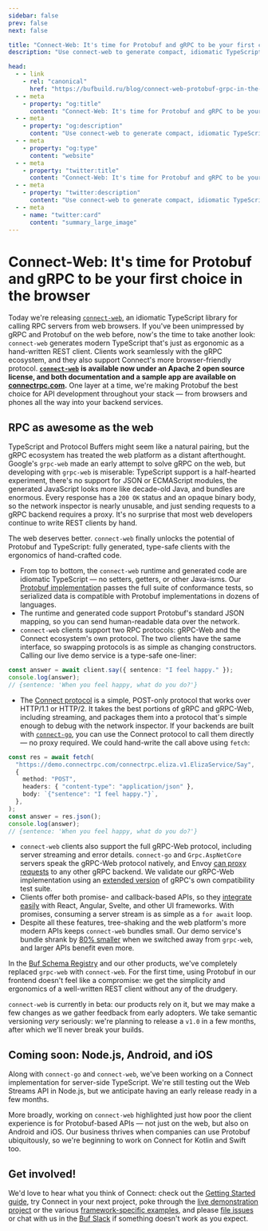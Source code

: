 ```yaml
---
sidebar: false
prev: false
next: false

title: "Connect-Web: It's time for Protobuf and gRPC to be your first choice in the browser"
description: "Use connect-web to generate compact, idiomatic TypeScript clients for your Protobuf APIs."

head:
  - - link
    - rel: "canonical"
      href: "https://bufbuild.ru/blog/connect-web-protobuf-grpc-in-the-browser"
  - - meta
    - property: "og:title"
      content: "Connect-Web: It's time for Protobuf and gRPC to be your first choice in the browser"
  - - meta
    - property: "og:description"
      content: "Use connect-web to generate compact, idiomatic TypeScript clients for your Protobuf APIs."
  - - meta
    - property: "og:type"
      content: "website"
  - - meta
    - property: "twitter:title"
      content: "Connect-Web: It's time for Protobuf and gRPC to be your first choice in the browser"
  - - meta
    - property: "twitter:description"
      content: "Use connect-web to generate compact, idiomatic TypeScript clients for your Protobuf APIs."
  - - meta
    - name: "twitter:card"
      content: "summary_large_image"
---
```


# Connect-Web: It's time for Protobuf and gRPC to be your first choice in the browser

Today we're releasing [`connect-web`](https://github.com/connectrpc/connect-es), an idiomatic TypeScript library for calling RPC servers from web browsers. If you've been unimpressed by gRPC and Protobuf on the web before, now's the time to take another look: `connect-web` generates modern TypeScript that's just as ergonomic as a hand-written REST client. Clients work seamlessly with the gRPC ecosystem, and they also support Connect's more browser-friendly protocol. [**`connect-web`**](https://github.com/connectrpc/connect-es) **is available now under an Apache 2 open source license, and both documentation and a sample app are available on** [**connectrpc.com**](https://connectrpc.com/)**.** One layer at a time, we're making Protobuf the best choice for API development throughout your stack — from browsers and phones all the way into your backend services.

## RPC as awesome as the web

TypeScript and Protocol Buffers might seem like a natural pairing, but the gRPC ecosystem has treated the web platform as a distant afterthought. Google's `grpc-web` made an early attempt to solve gRPC on the web, but developing with `grpc-web` is miserable: TypeScript support is a half-hearted experiment, there's no support for JSON or ECMAScript modules, the generated JavaScript looks more like decade-old Java, and bundles are enormous. Every response has a `200 OK` status and an opaque binary body, so the network inspector is nearly unusable, and just sending requests to a gRPC backend requires a proxy. It's no surprise that most web developers continue to write REST clients by hand.

The web deserves better. `connect-web` finally unlocks the potential of Protobuf and TypeScript: fully generated, type-safe clients with the ergonomics of hand-crafted code.

- From top to bottom, the `connect-web` runtime and generated code are idiomatic TypeScript — no setters, getters, or other Java-isms. Our [Protobuf implementation](https://github.com/bufbuild/protobuf-es) passes the full suite of conformance tests, so serialized data is compatible with Protobuf implementations in dozens of languages.
- The runtime and generated code support Protobuf's standard JSON mapping, so you can send human-readable data over the network.
- `connect-web` clients support two RPC protocols: gRPC-Web and the Connect ecosystem's own protocol. The two clients have the same interface, so swapping protocols is as simple as changing constructors. Calling our live demo service is a type-safe one-liner:

```typescript
const answer = await client.say({ sentence: "I feel happy." });
console.log(answer);
// {sentence: 'When you feel happy, what do you do?'}
```

- The [Connect protocol](https://connectrpc.com/docs/protocol) is a simple, POST-only protocol that works over HTTP/1.1 or HTTP/2. It takes the best portions of gRPC and gRPC-Web, including streaming, and packages them into a protocol that's simple enough to debug with the network inspector. If your backends are built with [`connect-go`](https://github.com/connectrpc/connect-go), you can use the Connect protocol to call them directly — no proxy required. We could hand-write the call above using `fetch`:

```typescript
const res = await fetch(
  "https://demo.connectrpc.com/connectrpc.eliza.v1.ElizaService/Say",
  {
    method: "POST",
    headers: { "content-type": "application/json" },
    body: `{"sentence": "I feel happy."}`,
  },
);
const answer = res.json();
console.log(answer);
// {sentence: 'When you feel happy, what do you do?'}
```

- `connect-web` clients also support the full gRPC-Web protocol, including server streaming and error details. `connect-go` and `Grpc.AspNetCore` servers speak the gRPC-Web protocol natively, and Envoy [can proxy requests](https://www.envoyproxy.io/docs/envoy/latest/configuration/http/http_filters/grpc_web_filter) to any other gRPC backend. We validate our gRPC-Web implementation using an [extended version](https://github.com/connectrpc/conformance) of gRPC's own compatibility test suite.
- Clients offer both promise- and callback-based APIs, so they [integrate easily](https://github.com/connectrpc/examples-es) with React, Angular, Svelte, and other UI frameworks. With promises, consuming a server stream is as simple as a `for await` loop.
- Despite all these features, tree-shaking and the web platform's more modern APIs keeps `connect-web` bundles small. Our demo service's bundle shrank by [80% smaller](https://github.com/connectrpc/connect-es/blob/main/packages/connect-web-bench/README.md) when we switched away from `grpc-web`, and larger APIs benefit even more.

In the [Buf Schema Registry](https://buf.build/) and our other products, we've completely replaced `grpc-web` with `connect-web`. For the first time, using Protobuf in our frontend doesn't feel like a compromise: we get the simplicity and ergonomics of a well-written REST client without any of the drudgery.

`connect-web` is currently in beta: our products rely on it, but we may make a few changes as we gather feedback from early adopters. We take semantic versioning _very_ seriously: we're planning to release a `v1.0` in a few months, after which we'll never break your builds.

## Coming soon: Node.js, Android, and iOS

Along with `connect-go` and `connect-web`, we've been working on a Connect implementation for server-side TypeScript. We're still testing out the Web Streams API in Node.js, but we anticipate having an early release ready in a few months.

More broadly, working on `connect-web` highlighted just how poor the client experience is for Protobuf-based APIs — not just on the web, but also on Android and iOS. Our business thrives when companies can use Protobuf ubiquitously, so we're beginning to work on Connect for Kotlin and Swift too.

## Get involved!

We'd love to hear what you think of Connect: check out the [Getting Started guide](https://connectrpc.com/docs/web/getting-started), try Connect in your next project, poke through the [live demonstration project](https://github.com/connectrpc/examples-go) or the various [framework-specific examples](https://github.com/connectrpc/examples-es), and please [file issues](https://github.com/connectrpc/connect-es/issues) or chat with us in the [Buf Slack](https://buf.build/b/slack) if something doesn't work as you expect.

‍
